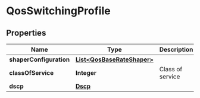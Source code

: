 # QosSwitchingProfile

## Properties
Name | Type | Description | Notes
------------ | ------------- | ------------- | -------------
**shaperConfiguration** | [**List&lt;QosBaseRateShaper&gt;**](QosBaseRateShaper.md) |  |  [optional]
**classOfService** | **Integer** | Class of service |  [optional]
**dscp** | [**Dscp**](Dscp.md) |  |  [optional]
